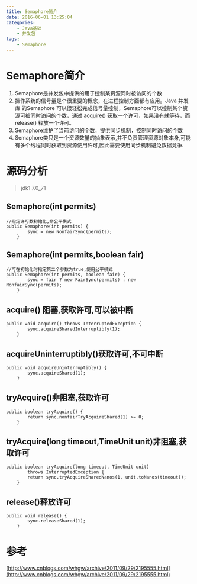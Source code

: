 ```yaml
---
title: Semaphore简介
date: 2016-06-01 13:25:04
categories: 
	- Java基础
	- 并发包
tags:
	- Semaphore
---
```

# Semaphore简介
1. Semaphore是并发包中提供的用于控制某资源同时被访问的个数
2. 操作系统的信号量是个很重要的概念，在进程控制方面都有应用。Java 并发库 的Semaphore 可以很轻松完成信号量控制，Semaphore可以控制某个资源可被同时访问的个数，通过 acquire() 获取一个许可，如果没有就等待，而 release() 释放一个许可。
3. Semaphore维护了当前访问的个数，提供同步机制，控制同时访问的个数
4. Semaphore类只是一个资源数量的抽象表示,并不负责管理资源对象本身,可能有多个线程同时获取到资源使用许可,因此需要使用同步机制避免数据竞争.

<!-- more -->

# 源码分析
>jdk1.7.0_71

## Semaphore(int permits)
```
//指定许可数初始化,非公平模式
public Semaphore(int permits) {
        sync = new NonfairSync(permits);
    }
```

## Semaphore(int permits,boolean fair)
```
//可在初始化时指定第二个参数为true,使用公平模式
public Semaphore(int permits, boolean fair) {
        sync = fair ? new FairSync(permits) : new NonfairSync(permits);
    }
```

## acquire() 阻塞,获取许可,可以被中断
```
public void acquire() throws InterruptedException {
        sync.acquireSharedInterruptibly(1);
    }
```

## acquireUninterruptibly()获取许可,不可中断
```
public void acquireUninterruptibly() {
        sync.acquireShared(1);
    }
```

## tryAcquire()非阻塞,获取许可
```
public boolean tryAcquire() {
        return sync.nonfairTryAcquireShared(1) >= 0;
    }
```

## tryAcquire(long timeout,TimeUnit unit)非阻塞,获取许可
```
public boolean tryAcquire(long timeout, TimeUnit unit)
        throws InterruptedException {
        return sync.tryAcquireSharedNanos(1, unit.toNanos(timeout));
    }
```

## release()释放许可
```
public void release() {
        sync.releaseShared(1);
    }
```

# 参考
[http://www.cnblogs.com/whgw/archive/2011/09/29/2195555.html](http://www.cnblogs.com/whgw/archive/2011/09/29/2195555.html)

